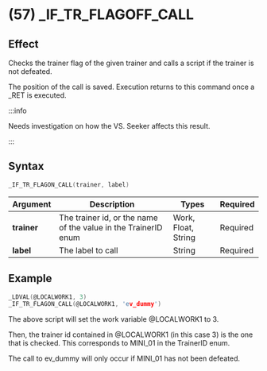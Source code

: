 # (57) _IF_TR_FLAGOFF_CALL

## Effect

Checks the trainer flag of the given trainer and calls a script if the trainer is not defeated.

The position of the call is saved. Execution returns to this command once a _RET is executed.

:::info

Needs investigation on how the VS. Seeker affects this result.

:::

## Syntax

```c
_IF_TR_FLAGON_CALL(trainer, label)
```

| Argument | Description | Types | Required |
| - | - | - | - |
| **trainer** | The trainer id, or the name of the value in the TrainerID enum | Work, Float, String | Required |
| **label** | The label to call | String | Required |

## Example

```c
_LDVAL(@LOCALWORK1, 3)
_IF_TR_FLAGON_CALL(@LOCALWORK1, 'ev_dummy')
```

The above script will set the work variable @LOCALWORK1 to 3.

Then, the trainer id contained in @LOCALWORK1 (in this case 3) is the one that is checked. This corresponds to MINI_01 in the TrainerID enum.

The call to ev_dummy will only occur if MINI_01 has not been defeated.
